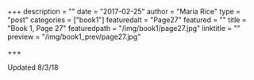 +++
description = ""
date = "2017-02-25"
author = "Maria Rice"
type = "post"
categories = ["book1"]
featuredalt = "Page27"
featured = ""
title = "Book 1, Page 27"
featuredpath = "/img/book1/page27.jpg"
linktitle = ""
preview = "/img/book1_prev/page27.jpg"

+++

Updated 8/3/18